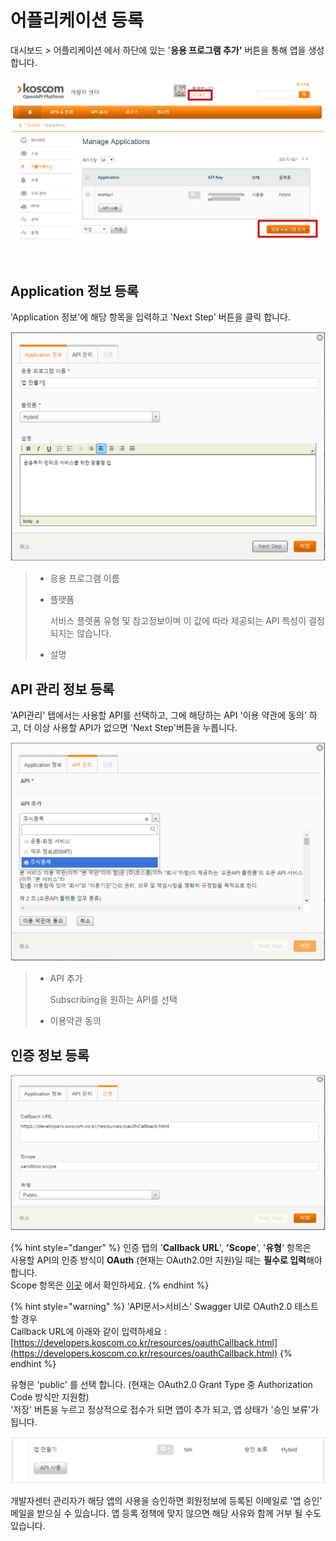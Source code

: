 # 어플리케이션 등록

대시보드 > 어플리케이션 에서 하단에 있는 '**응용 프로그램 추가'** 버튼을 통해 앱을 생성 합니다.

![](<../../.gitbook/assets/image (136).png>)

​



## Application 정보 등록

'Application 정보'에 해당 항목을 입력하고 'Next Step' 버튼을 클릭 합니다.

![](<../../.gitbook/assets/image (77).png>)

> * 응용 프로그램 이름
> *   플랫폼
>
>     &#x20;    서비스 플랫폼 유형 및 참고정보이며 이 값에 따라 제공되는 API 특성이 결정되지는 않습니다.
> * 설명



## API 관리 정보 등록

'API관리' 탭에서는 사용할 API를 선택하고, 그에 해당하는 API '이용 약관에 동의' 하고, 더 이상 사용할 API가 없으면 'Next Step'버튼을 누릅니다.

![](<../../.gitbook/assets/image (131).png>)

> *   API 추가&#x20;
>
>     &#x20;    Subscribing을 원하는 API를 선택
> * 이용약관 동의
>



## 인증 정보 등록

![인증 탭](<../../.gitbook/assets/image (132).png>)

{% hint style="danger" %}
인증 탭의 '**Callback URL**',  **'Scope**',  '**유형**' 항목은 \
사용할 API의 인증 방식이 **OAuth** (현재는 OAuth2.0만 지원)일 때는 **필수로 입력**해야 합니다.\
Scope 항목은 [이곳](https://koscom.gitbook.io/open-api/authentication/oauth/scope) 에서 확인하세요.
{% endhint %}

{% hint style="warning" %}
'API문서>서비스' Swagger UI로 OAuth2.0 테스트 할 경우 \
Callback URL에 아래와 같이 입력하세요 : [https://developers.koscom.co.kr/resources/oauthCallback.html](https://developers.koscom.co.kr/resources/oauthCallback.html)
{% endhint %}

유형은 'public' 를 선택 합니다. (현재는 OAuth2.0 Grant Type 중 Authorization Code 방식만 지원함)
\
'저장' 버튼을 누르고 정상적으로 접수가 되면 앱이 추가 되고, 앱 상태가 '승인 보류'가 됩니다.

![앱 승인보류](<../../.gitbook/assets/image (2).png>)

개발자센터 관리자가 해당 앱의 사용을 승인하면 회원정보에 등록된 이메일로 '앱 승인' 메일을 받으실 수 있습니다.
&#x20;앱 등록 정책에 맞지 않으면 해당 사유와 함께 거부 될 수도 있습니다.

